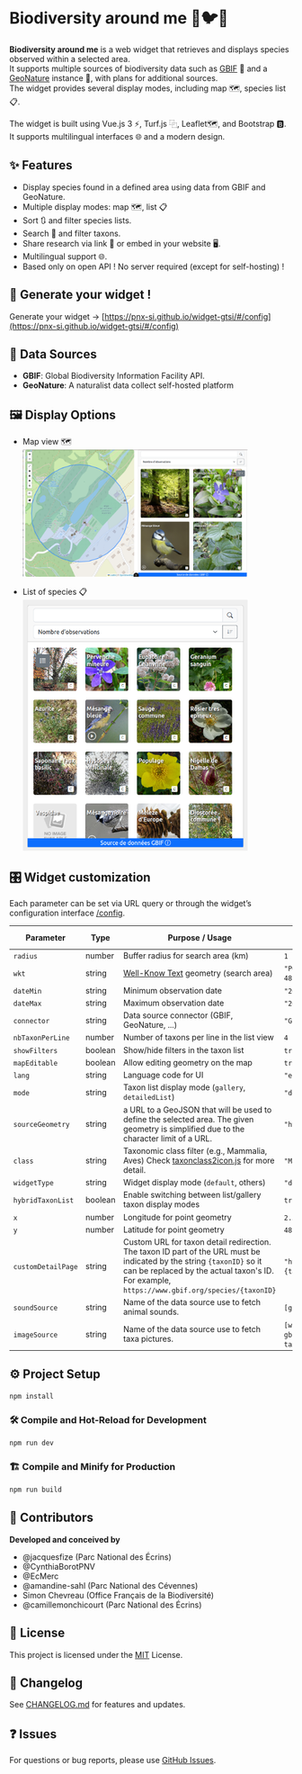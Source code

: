 # Biodiversity around me 🐛🐦🌱

**Biodiversity around me** is a web widget that retrieves and displays species observed within a selected area.  
It supports multiple sources of biodiversity data such as [GBIF](https://www.gbif.org/) 🦋 and a [GeoNature](https://geonature.fr/) instance 🌱, with plans for additional sources.  
The widget provides several display modes, including map 🗺️, species list 📋.

The widget is built using Vue.js 3 ⚡, Turf.js ⿻, Leaflet🗺️, and Bootstrap 🅱.  
It supports multilingual interfaces 🌐 and a modern design.

## ✨ Features

- Display species found in a defined area using data from GBIF and GeoNature.
- Multiple display modes: map 🗺️, list 📋
- Sort 🔃 and filter species lists.
- Search 🔎 and filter taxons.
- Share research via link 🔗 or embed in your website 🖥️.
- Multilingual support 🌐.
- Based only on open API ! No server required (except for self-hosting) !

## 🚀 Generate your widget !

Generate your widget -> [https://pnx-si.github.io/widget-gtsi/#/config](https://pnx-si.github.io/widget-gtsi/#/config)

## 🔗 Data Sources

- **GBIF**: Global Biodiversity Information Facility API.
- **GeoNature**: A naturalist data collect self-hosted platform

## 🖼️ Display Options

- Map view 🗺️
  <br/>
  <img style="width:400px" src="docs/images/maplist_mode.png"/>

- List of species 📋
  <br/>
  <img style="width:400px" src="docs/images/first_result_gallery.png"/>

## 🎛️ Widget customization

Each parameter can be set via URL query or through the widget’s configuration interface [/config](https://pnx-si.github.io/widget-gtsi/#/config).

| Parameter          | Type    | Purpose / Usage                                                                                                                                                                                                         | Example / Values                   |
| ------------------ | ------- | ----------------------------------------------------------------------------------------------------------------------------------------------------------------------------------------------------------------------- | ---------------------------------- |
| `radius`           | number  | Buffer radius for search area (km)                                                                                                                                                                                      | `1`                                |
| `wkt`              | string  | [Well-Know Text](https://fr.wikipedia.org/wiki/Well-known_text) geometry (search area)                                                                                                                                  | `"POINT(2.35 48.85)"`              |
| `dateMin`          | string  | Minimum observation date                                                                                                                                                                                                | `"2024-01-01"`                     |
| `dateMax`          | string  | Maximum observation date                                                                                                                                                                                                | `"2024-12-31"`                     |
| `connector`        | string  | Data source connector (GBIF, GeoNature, ...)                                                                                                                                                                            | `"GBIF"`                           |
| `nbTaxonPerLine`   | number  | Number of taxons per line in the list view                                                                                                                                                                              | `4`                                |
| `showFilters`      | boolean | Show/hide filters in the taxon list                                                                                                                                                                                     | `true` / `false`                   |
| `mapEditable`      | boolean | Allow editing geometry on the map                                                                                                                                                                                       | `true` / `false`                   |
| `lang`             | string  | Language code for UI                                                                                                                                                                                                    | `"en"`, `"fr"`                     |
| `mode`             | string  | Taxon list display mode (`gallery`, `detailedList`)                                                                                                                                                                     | `"detailedList"`                   |
| `sourceGeometry`   | string  | a URL to a GeoJSON that will be used to define the selected area. The given geometry is simplified due to the character limit of a URL.                                                                                 | `"https://..."`                    |
| `class`            | string  | Taxonomic class filter (e.g., Mammalia, Aves) Check [taxonclass2icon.js](https://github.com/PnX-SI/widget-gtsi/blob/main/src/assets/taxonclass2icon.js) for more detail.                                                | `"Mammalia"`                       |
| `widgetType`       | string  | Widget display mode (`default`, others)                                                                                                                                                                                 | `"default"`                        |
| `hybridTaxonList`  | boolean | Enable switching between list/gallery taxon display modes                                                                                                                                                               | `true` / `false`                   |
| `x`                | number  | Longitude for point geometry                                                                                                                                                                                            | `2.35`                             |
| `y`                | number  | Latitude for point geometry                                                                                                                                                                                             | `48.85`                            |
| `customDetailPage` | string  | Custom URL for taxon detail redirection. The taxon ID part of the URL must be indicated by the string `{taxonID}` so it can be replaced by the actual taxon's ID. For example, `https://www.gbif.org/species/{taxonID}` | `"https://...{taxonID}"`           |
| `soundSource`      | string  | Name of the data source use to fetch animal sounds.                                                                                                                                                                     | `[gbif]`                           |
| `imageSource`      | string  | Name of the data source use to fetch taxa pictures.                                                                                                                                                                     | `[wikidata, gbif, taxref, taxhub]` |

## ⚙️ Project Setup

```sh
npm install
```

### 🛠️ Compile and Hot-Reload for Development

```sh
npm run dev
```

### 🏗️ Compile and Minify for Production

```sh
npm run build
```

## 👥 Contributors

**Developed and conceived by**

- @jacquesfize (Parc National des Écrins)
- @CynthiaBorotPNV
- @EcMerc
- @amandine-sahl (Parc National des Cévennes)
- Simon Chevreau (Office Français de la Biodiversité)
- @camillemonchicourt (Parc National des Écrins)

## 📄 License

This project is licensed under the [MIT](https://opensource.org/license/mit) License.

## 📝 Changelog

See [CHANGELOG.md](CHANGELOG.md) for features and updates.

## ❓ Issues

For questions or bug reports, please use [GitHub Issues](https://github.com/PnX-SI/widget-gtsi/issues).
